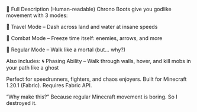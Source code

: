 🧠 Full Description (Human-readable)
Chrono Boots give you godlike movement with 3 modes:

🔸 Travel Mode – Dash across land and water at insane speeds

🔸 Combat Mode – Freeze time itself: enemies, arrows, and more

🔸 Regular Mode – Walk like a mortal (but... why?)


Also includes:
🌀 Phasing Ability – Walk through walls, hover, and kill mobs in your path like a ghost

Perfect for speedrunners, fighters, and chaos enjoyers.
Built for Minecraft 1.20.1 (Fabric). Requires Fabric API.

“Why make this?” Because regular Minecraft movement is boring.
So I destroyed it.

